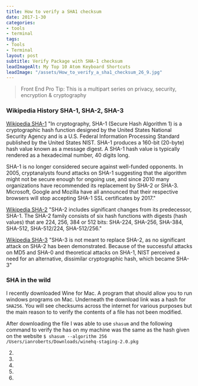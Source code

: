 ```yaml
---
title: How to verify a SHA1 checksum
date: 2017-1-30
categories:
- tools
- terminal
tags:
- Tools
- Terminal
layout: post
subtitle: Verify Package with SHA-1 checksum
leadImageAlt: My Top 10 Atom Keyboard Shortcuts
leadImage: "/assets/How_to_verify_a_sha1_checksum_26_9.jpg"
---
```


> Front End Pro Tip: This is a multipart series on privacy, security, encryption & cryptography  

### Wikipedia History SHA-1, SHA-2, SHA-3

[Wikipedia SHA-1](https://en.wikipedia.org/wiki/SHA-1) "In cryptography, SHA-1 (Secure Hash Algorithm 1) is a cryptographic hash function designed by the United States National Security Agency and is a U.S. Federal Information Processing Standard published by the United States NIST. SHA-1 produces a 160-bit (20-byte) hash value known as a message digest. A SHA-1 hash value is typically rendered as a hexadecimal number, 40 digits long.

SHA-1 is no longer considered secure against well-funded opponents. In 2005, cryptanalysts found attacks on SHA-1 suggesting that the algorithm might not be secure enough for ongoing use, and since 2010 many organizations have recommended its replacement by SHA-2 or SHA-3. Microsoft, Google and Mozilla have all announced that their respective browsers will stop accepting SHA-1 SSL certificates by 2017."

[Wikipedia SHA-2](https://en.wikipedia.org/wiki/SHA-2) "SHA-2 includes significant changes from its predecessor, SHA-1. The SHA-2 family consists of six hash functions with digests (hash values) that are 224, 256, 384 or 512 bits: SHA-224, SHA-256, SHA-384, SHA-512, SHA-512/224, SHA-512/256."

[Wikipedia SHA-3](https://en.wikipedia.org/wiki/SHA-3) "SHA-3 is not meant to replace SHA-2, as no significant attack on SHA-2 has been demonstrated. Because of the successful attacks on MD5 and SHA-0 and theoretical attacks on SHA-1, NIST perceived a need for an alternative, dissimilar cryptographic hash, which became SHA-3"

### SHA in the wild

I recently downloaded Wine for Mac. A program that should allow you to run windows programs on Mac. Underneath the download link was a hash for `SHA256`. You will see checksums across the internet for various purposes but the main reason to to verify the contents of a file has not been modified.

After downloading the file I was able to use `shasum` and the following command to verify the has on my machine was the same as the hash given on the website `$ shasum --algorithm 256 /Users/ianroberts/Downloads/winehq-staging-2.0.pkg`

2)
3)
4)
5)
6)
